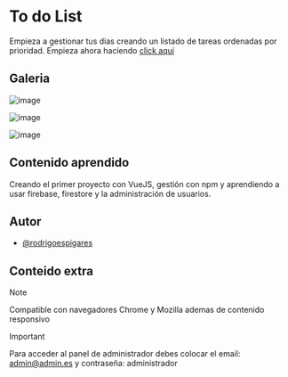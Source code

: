 # To do List
Empieza a gestionar tus dias creando un listado de tareas ordenadas por prioridad. Empieza ahora haciendo [click aquí](https://todo-list-rodrigo.web.app)



## Galeria

![image](https://github.com/rodrigoespigares/to-do-list-vuejs/assets/94736646/0f0bad36-c183-4ed0-affb-01beec6359c5)

![image](https://github.com/rodrigoespigares/to-do-list-vuejs/assets/94736646/2a6c4742-4c2a-46ae-bb14-ab49046f5e11)


![image](https://github.com/rodrigoespigares/to-do-list-vuejs/assets/94736646/5460a844-5b07-476f-874a-17cd0f427cb8)


## Contenido aprendido
Creando el primer proyecto con VueJS, gestión con npm y aprendiendo a usar firebase, firestore y la administración de usuarios.


## Autor

- [@rodrigoespigares](https://www.github.com/rodrigoespigares)


## Conteido extra

> [!NOTE]
> Compatible con navegadores Chrome y Mozilla ademas de contenido responsivo

> [!IMPORTANT]
> Para acceder al panel de administrador debes colocar el email: admin@admin.es y contraseña: administrador
